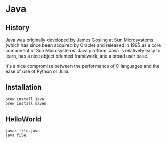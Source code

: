 # Java

## History

Java was originally developed by James Gosling at Sun Microsystems (which has since been acquired by Oracle) and released in 1995 as a core component of Sun Microsystems' Java platform. Java is relatively easy to learn, has a nice object oriented framework, and a broad user base.

It's a nice compromise between the performance of C languages and the ease of use of Python or Julia.

## Installation

```
brew install java
brew install maven
```

## HelloWorld

```
javac file.java
java file
```
